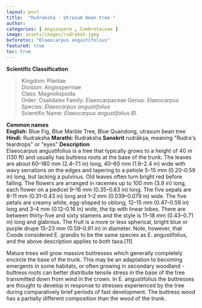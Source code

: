```yaml
---
layout: post
title:  "Rudraksha - Utrasum bean tree "
author: 
categories: [ Angiosperm , Combretaceae ]
image: assets/images/rudraksh.jpeg
beforetoc: "Elaeocarpus angustifolius"
featured: true
toc: true
---
```

  
**Scientific Classification**  
>Kingdom:			Plantae  
>Division:			Angiospermae  
>Class:				Magnoliopsida  
>Order:				Oxalidales
>Family:			Elaeocarpaceae
>Genus:				*Elaeocarpus*  
>Species:			*Elaeocarpus angustifolius*  
>Scientific Name:	*Elaeocarpus angustifolius Bl.*  
  
**Common names**  
**English:** 	Blue Fig, Blue Marble Tree, Blue Quandong, utrasum bean tree
**Hindi:**  Rudraksha
**Marathi:** Rudraksha
**Sanskrit** rudrākṣa, meaning "Rudra's teardrops" or "eyes"
**Description**  
Elaeocarpus angustifolius is a tree that typically grows to a height of 40 m (130 ft) and usually has buttress roots at the base of the trunk. The leaves are about 60–180 mm (2.4–7.1 in) long, 40–60 mm (1.6–2.4 in) wide with wavy serrations on the edges and tapering to a petiole 5–15 mm (0.20–0.59 in) long, but lacking a pulvinus. Old leaves often turn bright red before falling. The flowers are arranged in racemes up to 100 mm (3.9 in) long, each flower on a pedicel 9–16 mm (0.35–0.63 in) long. The five sepals are 8–11 mm (0.31–0.43 in) long and 1–2 mm (0.039–0.079 in) wide. The five petals are creamy white, egg-shaped to oblong, 12–15 mm (0.47–0.59 in) long and 3–4 mm (0.12–0.16 in) wide, the tip with linear lobes. There are between thirty-five and sixty stamens and the style is 11–18 mm (0.43–0.71 in) long and glabrous. The fruit is a more or less spherical, bright blue or purple drupe 15–23 mm (0.59–0.91 in) in diameter. Note, however, that Coode considered E. grandis to be the same species as E. angustifolius, and the above description applies to both taxa.[11]

Mature trees will grow massive buttresses which generally completely encircle the base of the trunk. This may be an adaptation to becoming emergents in some habitats, or often growing in secondary woodland -buttress roots can better distribute tensile stress in the base of the tree transmitted down from wind in the crown. In E. angustifolius the buttresses are thought to develop in response to stresses experienced by the tree during comparatively brief periods of fast development. The buttress wood has a partially different composition than the wood of the trunk.
